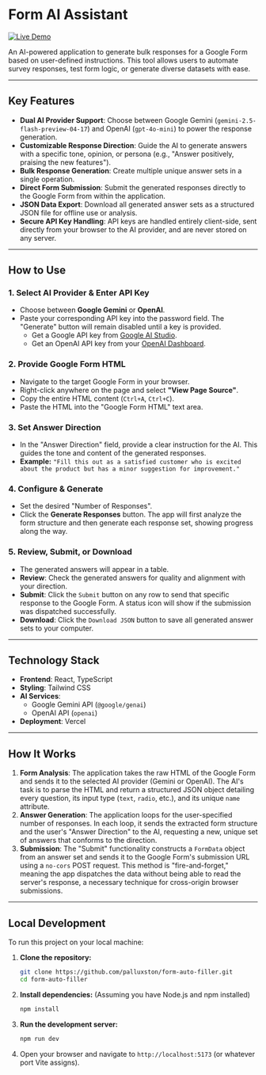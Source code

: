 # Form AI Assistant

[![Live Demo](https://img.shields.io/badge/Live%20Demo-Visit%20Now-brightgreen?style=for-the-badge&logo=vercel)](https://form-auto-filler-r428i3qry-pyae-sonethants-projects.vercel.app/)

An AI-powered application to generate bulk responses for a Google Form based on user-defined instructions. This tool allows users to automate survey responses, test form logic, or generate diverse datasets with ease.



---

## Key Features

- **Dual AI Provider Support**: Choose between Google Gemini (`gemini-2.5-flash-preview-04-17`) and OpenAI (`gpt-4o-mini`) to power the response generation.
- **Customizable Response Direction**: Guide the AI to generate answers with a specific tone, opinion, or persona (e.g., "Answer positively, praising the new features").
- **Bulk Response Generation**: Create multiple unique answer sets in a single operation.
- **Direct Form Submission**: Submit the generated responses directly to the Google Form from within the application.
- **JSON Data Export**: Download all generated answer sets as a structured JSON file for offline use or analysis.
- **Secure API Key Handling**: API keys are handled entirely client-side, sent directly from your browser to the AI provider, and are never stored on any server.

---

## How to Use

### 1. Select AI Provider & Enter API Key

-   Choose between **Google Gemini** or **OpenAI**.
-   Paste your corresponding API key into the password field. The "Generate" button will remain disabled until a key is provided.
    -   Get a Google API key from [Google AI Studio](https://aistudio.google.com/app/apikey).
    -   Get an OpenAI API key from your [OpenAI Dashboard](https://platform.openai.com/api-keys).

### 2. Provide Google Form HTML

-   Navigate to the target Google Form in your browser.
-   Right-click anywhere on the page and select **"View Page Source"**.
-   Copy the entire HTML content (`Ctrl+A`, `Ctrl+C`).
-   Paste the HTML into the "Google Form HTML" text area.

### 3. Set Answer Direction

-   In the "Answer Direction" field, provide a clear instruction for the AI. This guides the tone and content of the generated responses.
-   **Example:** `"Fill this out as a satisfied customer who is excited about the product but has a minor suggestion for improvement."`

### 4. Configure & Generate

-   Set the desired "Number of Responses".
-   Click the **Generate Responses** button. The app will first analyze the form structure and then generate each response set, showing progress along the way.

### 5. Review, Submit, or Download

-   The generated answers will appear in a table.
-   **Review**: Check the generated answers for quality and alignment with your direction.
-   **Submit**: Click the `Submit` button on any row to send that specific response to the Google Form. A status icon will show if the submission was dispatched successfully.
-   **Download**: Click the `Download JSON` button to save all generated answer sets to your computer.

---

## Technology Stack

-   **Frontend**: React, TypeScript
-   **Styling**: Tailwind CSS
-   **AI Services**:
    -   Google Gemini API (`@google/genai`)
    -   OpenAI API (`openai`)
-   **Deployment**: Vercel

---

## How It Works

1.  **Form Analysis**: The application takes the raw HTML of the Google Form and sends it to the selected AI provider (Gemini or OpenAI). The AI's task is to parse the HTML and return a structured JSON object detailing every question, its input type (`text`, `radio`, etc.), and its unique `name` attribute.
2.  **Answer Generation**: The application loops for the user-specified number of responses. In each loop, it sends the extracted form structure and the user's "Answer Direction" to the AI, requesting a new, unique set of answers that conforms to the direction.
3.  **Submission**: The "Submit" functionality constructs a `FormData` object from an answer set and sends it to the Google Form's submission URL using a `no-cors` POST request. This method is "fire-and-forget," meaning the app dispatches the data without being able to read the server's response, a necessary technique for cross-origin browser submissions.

---

## Local Development

To run this project on your local machine:

1.  **Clone the repository:**
    ```bash
    git clone https://github.com/palluxston/form-auto-filler.git
    cd form-auto-filler
    ```

2.  **Install dependencies:**
    (Assuming you have Node.js and npm installed)
    ```bash
    npm install
    ```

3.  **Run the development server:**
    ```bash
    npm run dev
    ```

4.  Open your browser and navigate to `http://localhost:5173` (or whatever port Vite assigns).
